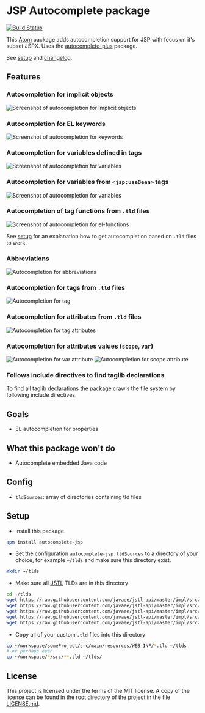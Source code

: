 # JSP Autocomplete package
[![Build Status](https://travis-ci.org/MoritzKn/atom-autocomplete-jsp.svg?branch=master)](https://travis-ci.org/MoritzKn/atom-autocomplete-jsp)

This [Atom](https://atom.io) package adds autocompletion support for JSP with focus on it's subset JSPX.  Uses the [autocomplete-plus](https://github.com/atom-community/autocomplete-plus) package.

See [setup][setup] and [changelog][changelog].

## Features
### Autocompletion for implicit objects
![Screenshot of autocompletion for implicit objects][screenshot-implicit-objects]

### Autocompletion for EL keywords
![Screenshot of autocompletion for keywords][screenshot-keywords]

### Autocompletion for variables defined in tags
![Screenshot of autocompletion for variables][screenshot-tags-set]

### Autocompletion for variables from `<jsp:useBean>` tags
![Screenshot of autocompletion for variables][screenshot-tags-use-bean]

### Autocompletion of tag functions from `.tld` files
![Screenshot of autocompletion for el-functions][screenshot-tag-functions]

See [setup][setup] for an explanation how to get autocompletion based on `.tld` files to work.

### Abbreviations
![Autocompletion for abbreviations][screenshot-abbreviations]

### Autocompletion for tags from `.tld` files
![Autocompletion for tag][screenshot-tag]

### Autocompletion for attributes from `.tld` files
![Autocompletion for tag attributes][screenshot-tag-attributes]

### Autocompletion for attributes values (`scope`, `var`)
![Autocompletion for var attribute][screenshot-var-attribute]
![Autocompletion for scope attribute][screenshot-scope-attribute]

### Follows include directives to find taglib declarations
To find all taglib declarations the package crawls the file system by following include directives.

## Goals
- EL autocompletion for properties

## What this package won't do
- Autocomplete embedded Java code

## Config
- `tldSources`: array of directories containing tld files

## Setup
* Install this package
```sh
apm install autocomplete-jsp
```

* Set the configuration `autocomplete-jsp.tldSources` to a directory of your choice, for example `~/tlds` and make sure this directory exist.
```sh
mkdir ~/tlds
```

* Make sure all [JSTL][jstl] TLDs are in this directory
```sh
cd ~/tlds
wget https://raw.githubusercontent.com/javaee/jstl-api/master/impl/src/main/resources/META-INF/c.tld
wget https://raw.githubusercontent.com/javaee/jstl-api/master/impl/src/main/resources/META-INF/fmt.tld
wget https://raw.githubusercontent.com/javaee/jstl-api/master/impl/src/main/resources/META-INF/fn.tld
wget https://raw.githubusercontent.com/javaee/jstl-api/master/impl/src/main/resources/META-INF/sql.tld
wget https://raw.githubusercontent.com/javaee/jstl-api/master/impl/src/main/resources/META-INF/x.tld
```

* Copy all of your custom `.tld` files into this directory
```sh
cp ~/workspace/someProject/src/main/resources/WEB-INF/*.tld ~/tlds
# or perhaps even
cp ~/workspace/*/src/**.tld ~/tlds/
```

## License
This project is licensed under the terms of the MIT license. A copy of the license can be found
in the root directory of the project in the file [LICENSE.md](./LICENSE.md).

[setup]: https://github.com/MoritzKn/atom-autocomplete-jsp/blob/master/README.md#setup
[changelog]: https://github.com/MoritzKn/atom-autocomplete-jsp/blob/master/CHANGELOG.md
[jstl]: https://jstl.java.net/

[screenshot-implicit-objects]: https://raw.githubusercontent.com/MoritzKn/atom-autocomplete-jsp/master/doc/img/screenshot-implicit-objects.png
[screenshot-keywords]:         https://raw.githubusercontent.com/MoritzKn/atom-autocomplete-jsp/master/doc/img/screenshot-keywords.png
[screenshot-tags-set]:         https://raw.githubusercontent.com/MoritzKn/atom-autocomplete-jsp/master/doc/img/screenshot-tags-set.png
[screenshot-tags-use-bean]:    https://raw.githubusercontent.com/MoritzKn/atom-autocomplete-jsp/master/doc/img/screenshot-tags-use-bean.png
[screenshot-tag-functions]:    https://raw.githubusercontent.com/MoritzKn/atom-autocomplete-jsp/master/doc/img/screenshot-tag-functions.png
[screenshot-abbreviations]:    https://raw.githubusercontent.com/MoritzKn/atom-autocomplete-jsp/master/doc/img/screenshot-abbreviations.png
[screenshot-tag]:              https://raw.githubusercontent.com/MoritzKn/atom-autocomplete-jsp/master/doc/img/screenshot-tag.png
[screenshot-tag-attributes]:   https://raw.githubusercontent.com/MoritzKn/atom-autocomplete-jsp/master/doc/img/screenshot-tag-attributes.png
[screenshot-var-attribute]:    https://raw.githubusercontent.com/MoritzKn/atom-autocomplete-jsp/master/doc/img/screenshot-var-attribute.png
[screenshot-scope-attribute]:  https://raw.githubusercontent.com/MoritzKn/atom-autocomplete-jsp/master/doc/img/screenshot-scope-attribute.png
